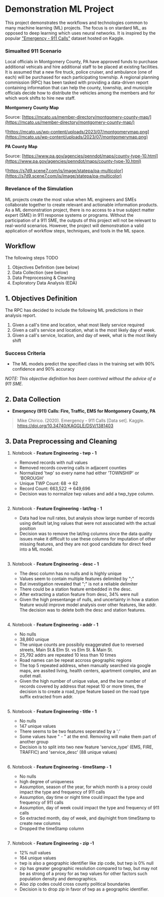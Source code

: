 # Demonstration ML Project

This project demonstrates the workflows and technologies common to many machine learning (ML) projects. The focus is on stardard ML, as opposed to deep learning which uses neural networks. It is inspired by the popular ["Emergency - 911 Calls"](https://www.kaggle.com/datasets/mchirico/montcoaler) dataset hosted on Kaggle.

### Simualted 911 Scenario

Local officials in Montgomery County, PA have approved funds to purchase additional vehicals and hire additional staff to be placed at existing facilities. It is assumed that a new fire truck, police cruiser, and ambulance (one of each) will be purchased for each participating township. A regional planning commission (RPC) has been tasked with providing a data-driven report containing information that can help the county, township, and municiple officials decide how to distribute the vehicles among the members and for which work shifts to hire new staff. 

**Montgomery County Map**

Source: [https://mcato.us/member-directory/montgomery-county-map/](https://mcato.us/member-directory/montgomery-county-map/)

![https://mcato.us/wp-content/uploads/2023/07/montgomerymap.png](https://mcato.us/wp-content/uploads/2023/07/montgomerymap.png)

**PA County Map**

Source: [https://www.pa.gov/agencies/penndot/maps/county-type-10.html](https://www.pa.gov/agencies/penndot/maps/county-type-10.html)

![https://s7d9.scene7.com/is/image/statepa/pa-multicolor](https://s7d9.scene7.com/is/image/statepa/pa-multicolor)


### Revelance of the Simulation
ML projects create the most value when ML engineers and SMEs collaborate together to create relevant and actionable information products. As a ML demonstration project, there is no access to a true subject matter expert (SME) in 911 response systems or programs. Without the participation of a 911 SME, the outputs of this project will not be relevant to real-world scenarios. However, the project will demonstration a valid application of workflow steps, techniques, and tools in the ML space.

## Workflow
The following steps TODO

1. Objectives Definition (see below)
2. Data Collection (see below)
3. Data Preprocessing & Cleaning
4. Exploratory Data Analysis (EDA)

## 1. Objectives Definition

The RPC has decided to include the following ML predictions in their analysis report.

1. Given a call's time and location, what most likely service required
2. Given a call's service and location, what is the most likely day of week.
3. Given a call's service, location, and day of week, what is the most likely shift

### Success Criteria

- The ML models predict the specified class in the training set with 90% confidence and 90% accuracy

*NOTE: This objective definition has been contrived without the advice of a 911 SME.*

## 2. Data Collection

- **Emergency (911) Calls: Fire, Traffic, EMS for Montgomery County, PA**
> Mike Chirico. (2020). Emergency - 911 Calls [Data set]. Kaggle. https://doi.org/10.34740/KAGGLE/DSV/1381403

## 3. Data Preprocessing and Cleaning

1. Notebook - **Feature Engineering - twp - 1**
    - Removed records with null values
    - Removed records covering calls in adjacent counties
    - Normalized 'twp' so every name had either 'TOWNSHIP' or 'BOROUGH'
    - Unique TWP Count: 68 -> 62
    - Record Count: 663,522 -> 649,696
    - Decision was to normalize twp values and add a twp_type column.
<br><br>

2. Notebook - **Feature Engineering - lat/lng - 1**
    - Data had low null rates, but analysis show large number of records using default lat,lng values that were not associated with the actual position
    - Decision was to remove the lat/lng columns since the data quality issues make it difficult to use these columns for imputation of other missing features, and they are not good candidate for direct feed into a ML model.
<br><br>

3. Notebook - **Feature Engineering - desc - 1**
    - The desc column has no nulls and is highly unique
    - Values seem to contain multiple features delimited by ";"
    - But investigation revealed that ";" is not a reliable delimiter
    - There could be a station feature embedded in the desc.
    - After extracting a station feature from desc, 34% were null
    - Given the high presentange of nulls, and uncertainty in how a station feature would improve model analysis over other features, like addr. The decision was to delete both the desc and station features.
<br><br>

4. Notebook - **Feature Engineering - addr - 1**
    - No nulls
    - 38,860 unique
    - The unique counts are possibily exaggerated due to reversed streets, Main St.& Elm St. vs Elm St. & Main St.
    - 25,792 addrs are repeated 10 less than 10 times
    - Road names can be repeat accross geographic regions
    - The top 5 repeated address, when manually searched via google maps, are assited living, health centers, apartment complex, and an outlet mall.
    - Given the high number of unique value, and the low number of records covered by address that repeat 10 or more times, the decision is to create a road_type feature based on the road type suffix extracted from addr.
<br><br>

5. Notebook - **Feature Engineering - title - 1**
    - No nulls
    - 147 unique values
    - There seems to be two features seperated by a ':'
    - Some values have " - " at the end. Removing will make them part of another group
    - Decision is to split into two new feature 'service_type' (EMS, FIRE, TRAFFIC) and 'service_desc' (88 unique values)
<br><br>

6. Notebook - **Feature Engineering - timeStamp - 1**
    - No nulls
    - high degree of uniqueness
    - Assumption, season of the year, for which month is a proxy could impact the type and frequency of 911 calls
    - Assumption, day time or night time could impact the type and frequency of 911 calls
    - Assumption, day of week could impact the type and frequency of 911 calls
    - So extracted month, day of week, and day/night from timeStamp to create new columns
    - Dropped the timeStamp column
<br><br>

7. Notebook - **Feature Engineering - zip -1**
    - 12% null values
    - 164 unique values
    - twp is also a geographic identifier like zip code, but twp is 0% null
    - zip has greater geographic resolution compared to twp, but may not be as strong of a proxy for as twp values for other factors such population density and demographics.
    - Also zip codes could cross county political boundaries
    - Decision is to drop zip in favor of twp as a geographic identifier.
